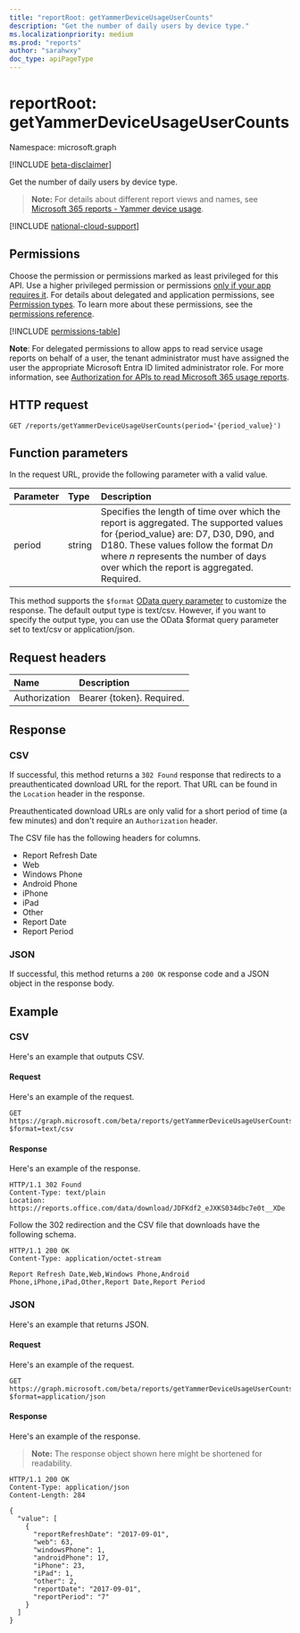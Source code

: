 ```yaml
---
title: "reportRoot: getYammerDeviceUsageUserCounts"
description: "Get the number of daily users by device type."
ms.localizationpriority: medium
ms.prod: "reports"
author: "sarahwxy"
doc_type: apiPageType
---
```


# reportRoot: getYammerDeviceUsageUserCounts

Namespace: microsoft.graph

[!INCLUDE [beta-disclaimer](../../includes/beta-disclaimer.md)]

Get the number of daily users by device type.

> **Note:** For details about different report views and names, see [Microsoft 365 reports - Yammer device usage](https://support.office.com/client/Yammer-device-usage-b793ffdd-effa-43d0-849a-b1ca2e899f38).

[!INCLUDE [national-cloud-support](../../includes/global-only.md)]

## Permissions

Choose the permission or permissions marked as least privileged for this API. Use a higher privileged permission or permissions [only if your app requires it](/graph/permissions-overview#best-practices-for-using-microsoft-graph-permissions). For details about delegated and application permissions, see [Permission types](/graph/permissions-overview#permission-types). To learn more about these permissions, see the [permissions reference](/graph/permissions-reference).

<!-- { "blockType": "permissions", "name": "reportroot_getyammerdeviceusageusercounts" } -->
[!INCLUDE [permissions-table](../includes/permissions/reportroot-getyammerdeviceusageusercounts-permissions.md)]

**Note**: For delegated permissions to allow apps to read service usage reports on behalf of a user, the tenant administrator must have assigned the user the appropriate Microsoft Entra ID limited administrator role. For more information, see [Authorization for APIs to read Microsoft 365 usage reports](/graph/reportroot-authorization).

## HTTP request

<!-- { "blockType": "ignored" } --> 

```http
GET /reports/getYammerDeviceUsageUserCounts(period='{period_value}')
```

## Function parameters

In the request URL, provide the following parameter with a valid value.

| Parameter | Type   | Description                              |
| :-------- | :----- | :--------------------------------------- |
| period    | string | Specifies the length of time over which the report is aggregated. The supported values for {period_value} are: D7, D30, D90, and D180. These values follow the format D*n* where *n* represents the number of days over which the report is aggregated. Required. |

This method supports the `$format` [OData query parameter](/graph/query-parameters) to customize the response. The default output type is text/csv. However, if you want to specify the output type, you can use the OData $format query parameter set to text/csv or application/json.

## Request headers

| Name          | Description               |
| :------------ | :------------------------ |
| Authorization | Bearer {token}. Required. |

## Response

### CSV

If successful, this method returns a `302 Found` response that redirects to a preauthenticated download URL for the report. That URL can be found in the `Location` header in the response.

Preauthenticated download URLs are only valid for a short period of time (a few minutes) and don't require an `Authorization` header.

The CSV file has the following headers for columns.

- Report Refresh Date
- Web
- Windows Phone
- Android Phone
- iPhone
- iPad
- Other
- Report Date
- Report Period

### JSON

If successful, this method returns a `200 OK` response code and a JSON object in the response body.

## Example

### CSV

Here's an example that outputs CSV.

#### Request

Here's an example of the request.


<!-- {
  "blockType": "ignored",
  "name": "reportroot_getyammerdeviceusageusercounts_csv"
}-->

```msgraph-interactive
GET https://graph.microsoft.com/beta/reports/getYammerDeviceUsageUserCounts(period='D7')?$format=text/csv
```


#### Response

Here's an example of the response.

<!-- { "blockType": "ignored" } --> 

```http
HTTP/1.1 302 Found
Content-Type: text/plain
Location: https://reports.office.com/data/download/JDFKdf2_eJXKS034dbc7e0t__XDe
```

Follow the 302 redirection and the CSV file that downloads have the following schema.

<!-- {
  "blockType": "response",
  "truncated": true,
  "@odata.type": "stream"
} -->

```http
HTTP/1.1 200 OK
Content-Type: application/octet-stream

Report Refresh Date,Web,Windows Phone,Android Phone,iPhone,iPad,Other,Report Date,Report Period
```

### JSON

Here's an example that returns JSON.

#### Request

Here's an example of the request.


<!-- {
  "blockType": "ignored",
  "name": "reportroot_getyammerdeviceusageusercounts_json"
}-->

```msgraph-interactive
GET https://graph.microsoft.com/beta/reports/getYammerDeviceUsageUserCounts(period='D7')?$format=application/json
```


#### Response

Here's an example of the response.

> **Note:** The response object shown here might be shortened for readability.

<!-- {
  "blockType": "response",
  "truncated": true,
  "@odata.type": "stream"
} -->

```http
HTTP/1.1 200 OK
Content-Type: application/json
Content-Length: 284

{
  "value": [
    {
      "reportRefreshDate": "2017-09-01", 
      "web": 63, 
      "windowsPhone": 1, 
      "androidPhone": 17, 
      "iPhone": 23, 
      "iPad": 1, 
      "other": 2, 
      "reportDate": "2017-09-01", 
      "reportPeriod": "7"
    }
  ]
}
```
<!-- uuid: 8fcb5dbc-d5aa-4681-8e31-b001d5168d79 
2015-10-25 14:57:30 UTC -->
<!-- {
  "type": "#page.annotation",
  "description": "Example",
  "keywords": "",
  "section": "documentation",
  "tocPath": "",
  "suppressions": [
  ]
}-->
